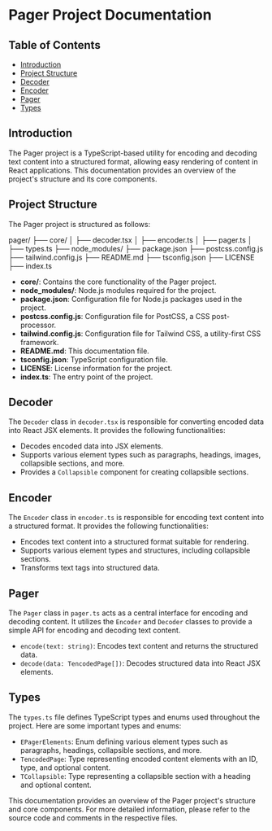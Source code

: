 # Pager Project Documentation

## Table of Contents

- [Introduction](#introduction)
- [Project Structure](#project-structure)
- [Decoder](#decoder)
- [Encoder](#encoder)
- [Pager](#pager)
- [Types](#types)

## Introduction

The Pager project is a TypeScript-based utility for encoding and decoding text content into a structured format, allowing easy rendering of content in React applications. This documentation provides an overview of the project's structure and its core components.

## Project Structure

The Pager project is structured as follows:

pager/
├── core/
│ ├── decoder.tsx
│ ├── encoder.ts
│ ├── pager.ts
│ ├── types.ts
├── node_modules/
├── package.json
├── postcss.config.js
├── tailwind.config.js
├── README.md
├── tsconfig.json
├── LICENSE
├── index.ts


- **core/**: Contains the core functionality of the Pager project.
- **node_modules/**: Node.js modules required for the project.
- **package.json**: Configuration file for Node.js packages used in the project.
- **postcss.config.js**: Configuration file for PostCSS, a CSS post-processor.
- **tailwind.config.js**: Configuration file for Tailwind CSS, a utility-first CSS framework.
- **README.md**: This documentation file.
- **tsconfig.json**: TypeScript configuration file.
- **LICENSE**: License information for the project.
- **index.ts**: The entry point of the project.

## Decoder

The `Decoder` class in `decoder.tsx` is responsible for converting encoded data into React JSX elements. It provides the following functionalities:

- Decodes encoded data into JSX elements.
- Supports various element types such as paragraphs, headings, images, collapsible sections, and more.
- Provides a `Collapsible` component for creating collapsible sections.

## Encoder

The `Encoder` class in `encoder.ts` is responsible for encoding text content into a structured format. It provides the following functionalities:

- Encodes text content into a structured format suitable for rendering.
- Supports various element types and structures, including collapsible sections.
- Transforms text tags into structured data.

## Pager

The `Pager` class in `pager.ts` acts as a central interface for encoding and decoding content. It utilizes the `Encoder` and `Decoder` classes to provide a simple API for encoding and decoding text content.

- `encode(text: string)`: Encodes text content and returns the structured data.
- `decode(data: TencodedPage[])`: Decodes structured data into React JSX elements.

## Types

The `types.ts` file defines TypeScript types and enums used throughout the project. Here are some important types and enums:

- `EPagerElements`: Enum defining various element types such as paragraphs, headings, collapsible sections, and more.
- `TencodedPage`: Type representing encoded content elements with an ID, type, and optional content.
- `TCollapsible`: Type representing a collapsible section with a heading and optional content.

This documentation provides an overview of the Pager project's structure and core components. For more detailed information, please refer to the source code and comments in the respective files.
